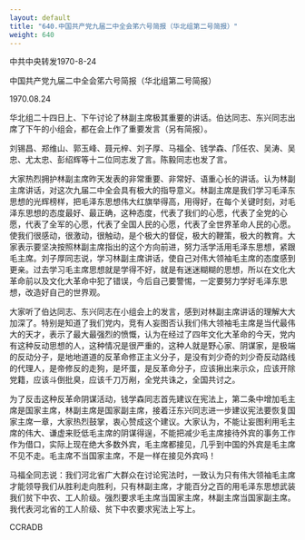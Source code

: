 ```yaml
---
layout: default
title: "640.中国共产党九届二中全会笫六号简报（华北组第二号简报）"
weight: 640
---
```


中共中央转发1970-8-24

中国共产党九届二中全会笫六号简报（华北组第二号简报）

1970.08.24

华北组二十四日上、下午讨论了林副主席极其重要的讲话。伯达同志、东兴同志出席了下午的小组会，都在会上作了重要发言（另有简报）。

刘锡昌、郑维山、郭玉峰、聂元梓、刘子厚、马福全、钱学森、邝任农、吴涛、吴忠、尤太忠、彭绍辉等十二位同志发了言。陈毅同志也发了言。

大家热烈拥护林副主席昨天发表的非常重要、非常好、语重心长的讲话。认为林副主席讲话，对这次九届二中全会具有极大的指导意义。林副主席是我们学习毛泽东思想的光辉榜样，把毛泽东思想伟大红旗举得高，用得好，在每个关键时刻，对毛泽东思想的态度最好、最正确，这种态度，代表了我们的心愿，代表了全党的心愿，代表了全军的心愿，代表了全国人民的心愿，代表了全世界革命人民的心愿。使我们很感动，很激动，很触动，是个极大的督促，极大的鞭策，极大的教育。大家表示要坚决按照林副主席指出的这个方向前进，努力活学活用毛泽东思想，紧跟毛主席。刘子厚同志说，学习林副主席讲话，使自己对伟大领袖毛主席的态度感到更亲。过去学习毛主席思想就是学得不好，就是有迷迷糊糊的思想，所以在文化大革命前以及文化大革命中犯了错误，今后自己要警惕，一定要努力学好毛泽东思想，改造好自己的世界观。

大家听了伯达同志、东兴同志在小组会上的发言，感到对林副主席讲话的理解大大加深了。特别是知道了我们党内，竞有人妄图否认我们伟大领袖毛主席是当代最伟大的天才，表示了最大最强烈的愤慨，认为在经过了四年文化大革命的今天，党内有这种反动思想的人，这种情况是很严重的，这种人就是野心家、阴谋家，是极端的反动分子，是地地道道的反革命修正主义分子，是没有刘少奇的刘少奇反动路线的代理人，是帝修反的走狗，是坏蛋，是反革命分子，应该揪出来示众，应该开除党籍，应该斗倒批臭，应该千刀万剐，全党共诛之，全国共讨之。

为了反击这种反革命阴谋活动，钱学森同志首先建议在宪法上，第二条中增加毛主席是国家主席，林副主席是国家副主席，接着汪东兴同志进一步建议宪法要恢复国家主席一章，大家热烈鼓掌，衷心赞成这个建议。大家认为，不能让妄图利用毛主席的伟大、谦虚来贬低毛主席的阴谋得逞，不能把减少毛主席接待外宾的事务工作作为借口，实际上现在绝大多数外宾，毛主席都接见，几乎到中国的外宾是毛主席不见不走。毛主席不当国家主席，不是一样在接见外宾吗！

马福全同志说：我们河北省广大群众在讨论宪法时，一致认为只有伟大领袖毛主席才能领导我们从胜利走向胜利，只有林副主席，才能百分之百的用毛泽东思想武装我们贫下中农、工人阶级。强烈要求毛主席当国家主席，林副主席当国家副主席。我代表河北省的工人阶级、贫下中农要求宪法上写上。

CCRADB

